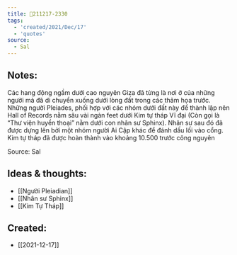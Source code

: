 ```yaml
---
title: 💬211217-2330
tags:
  - 'created/2021/Dec/17'
  - 'quotes'
source:
  - Sal
---
```


## Notes:
Các hang động ngầm dưới cao nguyên Giza đã từng là nơi ở của những người mà đã di chuyển xuống dưới lòng đất trong các thảm họa trước. Những người Pleiades, phối hợp với các nhóm dưới đất này để thành lập nên Hall of Records nằm sâu vài ngàn feet dưới Kim tự tháp Vĩ đại (Còn gọi là “Thư viện huyền thoại” nằm dưới con nhân sư Sphinx). Nhân sư sau đó đã được dựng lên bởi một nhóm người Ai Cập khác để đánh dấu lối vào cổng. Kim tự tháp đã được hoàn thành vào khoảng 10.500 trước công nguyên

Source: Sal

## Ideas & thoughts:
- [[Người Pleiadian]]
- [[Nhân sư Sphinx]]
- [[Kim Tự Tháp]]
## Created:
- [[2021-12-17]]
